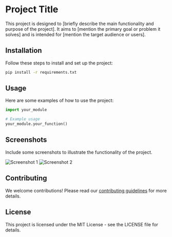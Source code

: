 # Project Title

This project is designed to [briefly describe the main functionality and purpose of the project]. It aims to [mention the primary goal or problem it solves] and is intended for [mention the target audience or users].

## Installation

Follow these steps to install and set up the project:

```bash
pip install -r requirements.txt
```

## Usage

Here are some examples of how to use the project:

```python
import your_module

# Example usage
your_module.your_function()
```

## Screenshots

Include some screenshots to illustrate the functionality of the project.

![Screenshot 1](path/to/screenshot1.png)
![Screenshot 2](path/to/screenshot2.png)

## Contributing

We welcome contributions! Please read our [contributing guidelines](CONTRIBUTING.md) for more details.

## License

This project is licensed under the MIT License - see the LICENSE file for details.
